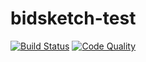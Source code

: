 bidsketch-test
==============================================

[![Build Status](https://travis-ci.org/ywen/bidsketch-test.png?branch=master)](https://travis-ci.org/ywen/bidsketch-test)
[![Code Quality](https://codeclimate.com/badge.png)](https://codeclimate.com/github/ywen/bidsketch-test)


